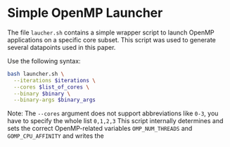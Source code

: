 # Simple OpenMP Launcher

The file `laucher.sh` contains a simple wrapper script to launch OpenMP applications on a specific core subset. This script
was used to generate several datapoints used in this paper.

Use the following syntax:

```bash
bash launcher.sh \
  --iterations $iterations \
  --cores $list_of_cores \
  --binary $binary \
  --binary-args $binary_args
```

Note: The `--cores` argument does not support abbreviations like `0-3`, you have to specify the whole list `0,1,2,3`
This script internally determines and sets the correct OpenMP-related variables `OMP_NUM_THREADS` and `GOMP_CPU_AFFINITY` and writes the 
